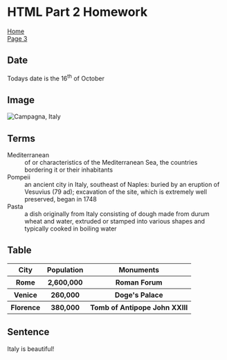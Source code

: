 <h1>HTML Part 2 Homework</h1>
<p>
   <a href="index.html">Home</a> <br>
   <a href="page3.html">Page 3</a>
</p>

<h2> Date </h2>
<p> Todays date is the 16<sup>th</sup> of October </p>

<h2>Image</h2>
<img scr="https://farm1.staticflickr.com/764/22977803505_ab110041ca_z.jpg" alt="Campagna, Italy" >

<h2> Terms </h2>
<dl>
   <dt>Mediterranean</dt>
   <dd>of or characteristics of the Mediterranean Sea, the countries bordering it or their inhabitants</dd>
   <dt>Pompeii</dt>
   <dd>an ancient city in Italy, southeast of Naples: buried by an eruption of Vesuvius (79 ad); excavation of the site, which is extremely well preserved, began in 1748</dd>
   <dt>Pasta</dt>
   <dd>a dish originally from Italy consisting of dough made from durum wheat and water, extruded or stamped into various shapes and typically cooked in boiling water</dd>
</dl>

<h2>Table</h2>
<table>
   <tr><th>City</th><th>Population</th><th>Monuments</th></tr>
   <tr><th>Rome</th><th>2,600,000</th><th>Roman Forum</th></tr>
   <tr><th>Venice</th><th>260,000</th><th>Doge's Palace</th></tr>
   <tr><th>Florence</th><th>380,000</th><th>Tomb of Antipope John XXIII</th></tr>
</table>

<h2>Sentence</h2>
<html xmlns="http://www.w3.org/1999/xhtml" lang="it" xml:lang="it">
  Italy is beautiful!
</html>
